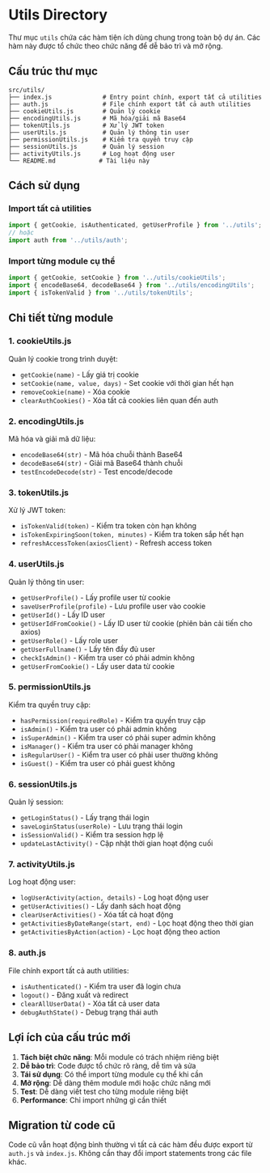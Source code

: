 # Utils Directory

Thư mục `utils` chứa các hàm tiện ích dùng chung trong toàn bộ dự án. Các hàm này được tổ chức theo chức năng để dễ bảo trì và mở rộng.

## Cấu trúc thư mục

```
src/utils/
├── index.js              # Entry point chính, export tất cả utilities
├── auth.js               # File chính export tất cả auth utilities
├── cookieUtils.js        # Quản lý cookie
├── encodingUtils.js      # Mã hóa/giải mã Base64
├── tokenUtils.js         # Xử lý JWT token
├── userUtils.js          # Quản lý thông tin user
├── permissionUtils.js    # Kiểm tra quyền truy cập
├── sessionUtils.js       # Quản lý session
├── activityUtils.js      # Log hoạt động user
└── README.md            # Tài liệu này
```

## Cách sử dụng

### Import tất cả utilities
```javascript
import { getCookie, isAuthenticated, getUserProfile } from '../utils';
// hoặc
import auth from '../utils/auth';
```

### Import từng module cụ thể
```javascript
import { getCookie, setCookie } from '../utils/cookieUtils';
import { encodeBase64, decodeBase64 } from '../utils/encodingUtils';
import { isTokenValid } from '../utils/tokenUtils';
```

## Chi tiết từng module

### 1. cookieUtils.js
Quản lý cookie trong trình duyệt:
- `getCookie(name)` - Lấy giá trị cookie
- `setCookie(name, value, days)` - Set cookie với thời gian hết hạn
- `removeCookie(name)` - Xóa cookie
- `clearAuthCookies()` - Xóa tất cả cookies liên quan đến auth

### 2. encodingUtils.js
Mã hóa và giải mã dữ liệu:
- `encodeBase64(str)` - Mã hóa chuỗi thành Base64
- `decodeBase64(str)` - Giải mã Base64 thành chuỗi
- `testEncodeDecode(str)` - Test encode/decode

### 3. tokenUtils.js
Xử lý JWT token:
- `isTokenValid(token)` - Kiểm tra token còn hạn không
- `isTokenExpiringSoon(token, minutes)` - Kiểm tra token sắp hết hạn
- `refreshAccessToken(axiosClient)` - Refresh access token

### 4. userUtils.js
Quản lý thông tin user:
- `getUserProfile()` - Lấy profile user từ cookie
- `saveUserProfile(profile)` - Lưu profile user vào cookie
- `getUserId()` - Lấy ID user
- `getUserIdFromCookie()` - Lấy ID user từ cookie (phiên bản cải tiến cho axios)
- `getUserRole()` - Lấy role user
- `getUserFullname()` - Lấy tên đầy đủ user
- `checkIsAdmin()` - Kiểm tra user có phải admin không
- `getUserFromCookie()` - Lấy user data từ cookie

### 5. permissionUtils.js
Kiểm tra quyền truy cập:
- `hasPermission(requiredRole)` - Kiểm tra quyền truy cập
- `isAdmin()` - Kiểm tra user có phải admin không
- `isSuperAdmin()` - Kiểm tra user có phải super admin không
- `isManager()` - Kiểm tra user có phải manager không
- `isRegularUser()` - Kiểm tra user có phải user thường không
- `isGuest()` - Kiểm tra user có phải guest không

### 6. sessionUtils.js
Quản lý session:
- `getLoginStatus()` - Lấy trạng thái login
- `saveLoginStatus(userRole)` - Lưu trạng thái login
- `isSessionValid()` - Kiểm tra session hợp lệ
- `updateLastActivity()` - Cập nhật thời gian hoạt động cuối

### 7. activityUtils.js
Log hoạt động user:
- `logUserActivity(action, details)` - Log hoạt động user
- `getUserActivities()` - Lấy danh sách hoạt động
- `clearUserActivities()` - Xóa tất cả hoạt động
- `getActivitiesByDateRange(start, end)` - Lọc hoạt động theo thời gian
- `getActivitiesByAction(action)` - Lọc hoạt động theo action

### 8. auth.js
File chính export tất cả auth utilities:
- `isAuthenticated()` - Kiểm tra user đã login chưa
- `logout()` - Đăng xuất và redirect
- `clearAllUserData()` - Xóa tất cả user data
- `debugAuthState()` - Debug trạng thái auth

## Lợi ích của cấu trúc mới

1. **Tách biệt chức năng**: Mỗi module có trách nhiệm riêng biệt
2. **Dễ bảo trì**: Code được tổ chức rõ ràng, dễ tìm và sửa
3. **Tái sử dụng**: Có thể import từng module cụ thể khi cần
4. **Mở rộng**: Dễ dàng thêm module mới hoặc chức năng mới
5. **Test**: Dễ dàng viết test cho từng module riêng biệt
6. **Performance**: Chỉ import những gì cần thiết

## Migration từ code cũ

Code cũ vẫn hoạt động bình thường vì tất cả các hàm đều được export từ `auth.js` và `index.js`. Không cần thay đổi import statements trong các file khác. 